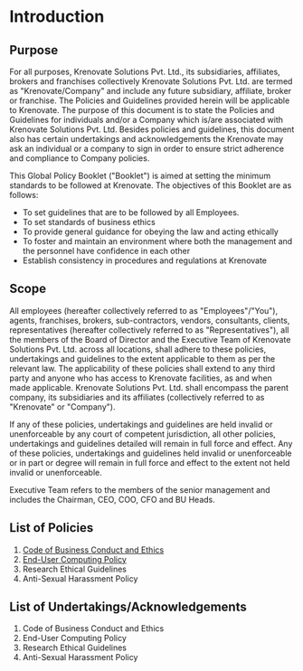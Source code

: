 # **Introduction**

## **Purpose**

For all purposes, Krenovate Solutions Pvt. Ltd., its subsidiaries, affiliates, brokers and franchises collectively Krenovate Solutions Pvt. Ltd. are termed as "Krenovate/Company" and include any future subsidiary, affiliate, broker or franchise. The Policies and Guidelines provided herein will be applicable to Krenovate. The purpose of this document is to state the Policies and Guidelines for individuals and/or a Company which is/are associated with Krenovate Solutions Pvt. Ltd. Besides policies and guidelines, this document also has certain undertakings and acknowledgements the Krenovate may ask an individual or a company to sign in order to ensure strict adherence and compliance to Company policies.

This Global Policy Booklet ("Booklet") is aimed at setting the minimum standards to be followed at Krenovate. The objectives of this Booklet are as follows:

-   To set guidelines that are to be followed by all Employees.
-   To set standards of business ethics
-   To provide general guidance for obeying the law and acting ethically
-   To foster and maintain an environment where both the management and the personnel have confidence in each other
-   Establish consistency in procedures and regulations at Krenovate


## **Scope**

All employees (hereafter collectively referred to as "Employees"/"You"), agents, franchises, brokers, sub-contractors, vendors, consultants, clients, representatives (hereafter collectively referred to as "Representatives"), all the members of the Board of Director and the Executive Team of Krenovate Solutions Pvt. Ltd. across all locations, shall adhere to these policies, undertakings and guidelines to the extent applicable to them as per the relevant law. The applicability of these policies shall extend to any third party and anyone who has access to Krenovate facilities, as and when made applicable. Krenovate Solutions Pvt. Ltd. shall encompass the parent company, its subsidiaries and its affiliates (collectively referred to as "Krenovate" or "Company").

If any of these policies, undertakings and guidelines are held invalid or unenforceable by any court of competent jurisdiction, all other policies, undertakings and guidelines detailed will remain in full force and effect. Any of these policies, undertakings and guidelines held invalid or unenforceable or in part or degree will remain in full force and effect to the extent not held invalid or unenforceable.

Executive Team refers to the members of the senior management and includes the Chairman, CEO, COO, CFO and BU Heads.


## **List of Policies**

1.  [Code of Business Conduct and Ethics](Code-of-Business-Conduct-and-Ethics.md)
2.  [End-User Computing Policy](End-User-Computing-Policy.md)
3.  Research Ethical Guidelines
4.  Anti-Sexual Harassment Policy


## **List of Undertakings/Acknowledgements**

1.  Code of Business Conduct and Ethics
2.  End-User Computing Policy
3.  Research Ethical Guidelines
4.  Anti-Sexual Harassment Policy